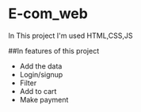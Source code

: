 # E-com_web
In This project I'm used HTML,CSS,JS  

##In features of this project

- Add the data
- Login/signup
- Filter
- Add to cart
- Make payment
